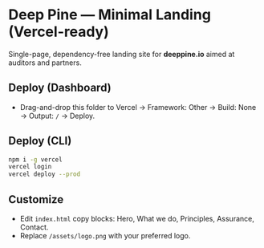 # Deep Pine — Minimal Landing (Vercel-ready)

Single-page, dependency-free landing site for **deeppine.io** aimed at auditors and partners.

## Deploy (Dashboard)
- Drag-and-drop this folder to Vercel → Framework: Other → Build: None → Output: `/` → Deploy.

## Deploy (CLI)
```bash
npm i -g vercel
vercel login
vercel deploy --prod
```

## Customize
- Edit `index.html` copy blocks: Hero, What we do, Principles, Assurance, Contact.
- Replace `/assets/logo.png` with your preferred logo.
